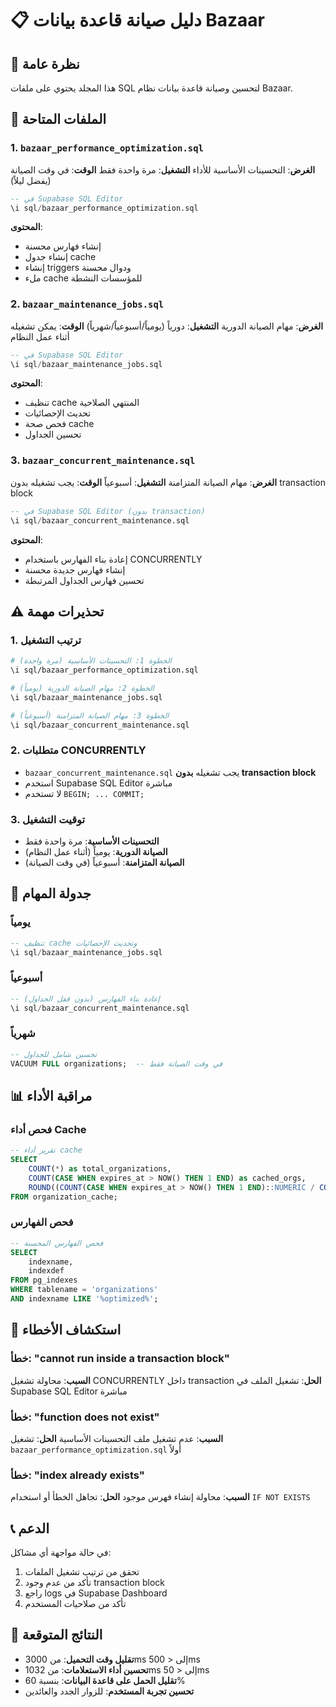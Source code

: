 # 📋 دليل صيانة قاعدة بيانات Bazaar

## 🎯 نظرة عامة
هذا المجلد يحتوي على ملفات SQL لتحسين وصيانة قاعدة بيانات نظام Bazaar.

## 📁 الملفات المتاحة

### 1. `bazaar_performance_optimization.sql`
**الغرض**: التحسينات الأساسية للأداء
**التشغيل**: مرة واحدة فقط
**الوقت**: في وقت الصيانة (يفضل ليلاً)

```sql
-- في Supabase SQL Editor
\i sql/bazaar_performance_optimization.sql
```

**المحتوى**:
- إنشاء فهارس محسنة
- إنشاء جدول cache
- إنشاء triggers ودوال محسنة
- ملء cache للمؤسسات النشطة

### 2. `bazaar_maintenance_jobs.sql`
**الغرض**: مهام الصيانة الدورية
**التشغيل**: دورياً (يومياً/أسبوعياً/شهرياً)
**الوقت**: يمكن تشغيله أثناء عمل النظام

```sql
-- في Supabase SQL Editor
\i sql/bazaar_maintenance_jobs.sql
```

**المحتوى**:
- تنظيف cache المنتهي الصلاحية
- تحديث الإحصائيات
- فحص صحة cache
- تحسين الجداول

### 3. `bazaar_concurrent_maintenance.sql`
**الغرض**: مهام الصيانة المتزامنة
**التشغيل**: أسبوعياً
**الوقت**: يجب تشغيله بدون transaction block

```sql
-- في Supabase SQL Editor (بدون transaction)
\i sql/bazaar_concurrent_maintenance.sql
```

**المحتوى**:
- إعادة بناء الفهارس باستخدام CONCURRENTLY
- إنشاء فهارس جديدة محسنة
- تحسين فهارس الجداول المرتبطة

## ⚠️ تحذيرات مهمة

### 1. ترتيب التشغيل
```bash
# الخطوة 1: التحسينات الأساسية (مرة واحدة)
\i sql/bazaar_performance_optimization.sql

# الخطوة 2: مهام الصيانة الدورية (يومياً)
\i sql/bazaar_maintenance_jobs.sql

# الخطوة 3: مهام الصيانة المتزامنة (أسبوعياً)
\i sql/bazaar_concurrent_maintenance.sql
```

### 2. متطلبات CONCURRENTLY
- `bazaar_concurrent_maintenance.sql` يجب تشغيله **بدون transaction block**
- استخدم Supabase SQL Editor مباشرة
- لا تستخدم `BEGIN; ... COMMIT;`

### 3. توقيت التشغيل
- **التحسينات الأساسية**: مرة واحدة فقط
- **الصيانة الدورية**: يومياً (أثناء عمل النظام)
- **الصيانة المتزامنة**: أسبوعياً (في وقت الصيانة)

## 🔧 جدولة المهام

### يومياً
```sql
-- تنظيف cache وتحديث الإحصائيات
\i sql/bazaar_maintenance_jobs.sql
```

### أسبوعياً
```sql
-- إعادة بناء الفهارس (بدون قفل الجداول)
\i sql/bazaar_concurrent_maintenance.sql
```

### شهرياً
```sql
-- تحسين شامل للجداول
VACUUM FULL organizations;  -- في وقت الصيانة فقط
```

## 📊 مراقبة الأداء

### فحص أداء Cache
```sql
-- تقرير أداء cache
SELECT 
    COUNT(*) as total_organizations,
    COUNT(CASE WHEN expires_at > NOW() THEN 1 END) as cached_orgs,
    ROUND((COUNT(CASE WHEN expires_at > NOW() THEN 1 END)::NUMERIC / COUNT(*)) * 100, 2) as cache_hit_rate
FROM organization_cache;
```

### فحص الفهارس
```sql
-- فحص الفهارس المحسنة
SELECT 
    indexname,
    indexdef
FROM pg_indexes 
WHERE tablename = 'organizations' 
AND indexname LIKE '%optimized%';
```

## 🚨 استكشاف الأخطاء

### خطأ: "cannot run inside a transaction block"
**السبب**: محاولة تشغيل CONCURRENTLY داخل transaction
**الحل**: تشغيل الملف في Supabase SQL Editor مباشرة

### خطأ: "function does not exist"
**السبب**: عدم تشغيل ملف التحسينات الأساسية
**الحل**: تشغيل `bazaar_performance_optimization.sql` أولاً

### خطأ: "index already exists"
**السبب**: محاولة إنشاء فهرس موجود
**الحل**: تجاهل الخطأ أو استخدام `IF NOT EXISTS`

## 📞 الدعم
في حالة مواجهة أي مشاكل:
1. تحقق من ترتيب تشغيل الملفات
2. تأكد من عدم وجود transaction block
3. راجع logs في Supabase Dashboard
4. تأكد من صلاحيات المستخدم

## 🎯 النتائج المتوقعة
- **تقليل وقت التحميل**: من 3000ms إلى < 500ms
- **تحسين أداء الاستعلامات**: من 1032ms إلى < 50ms
- **تقليل الحمل على قاعدة البيانات**: بنسبة 60%
- **تحسين تجربة المستخدم**: للزوار الجدد والعائدين

